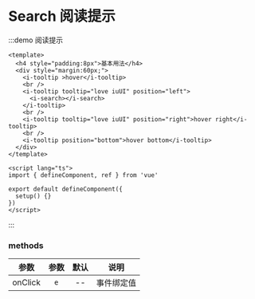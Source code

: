 # Search 阅读提示

:::demo 阅读提示

```vue
<template>
  <h4 style="padding:8px">基本用法</h4>
  <div style="margin:60px;">
    <i-tooltip >hover</i-tooltip>
    <br />
    <i-tooltip tooltip="love iuUI" position="left">
      <i-search></i-search>
    </i-tooltip>
    <br />
    <i-tooltip tooltip="love iuUI" position="right">hover right</i-tooltip>
    <br />
    <i-tooltip position="bottom">hover bottom</i-tooltip>
  </div>
</template>

<script lang="ts">
import { defineComponent, ref } from 'vue'

export default defineComponent({
  setup() {}
})
</script>
```

:::

### methods

|  参数   | 参数 | 默认 |    说明    |
| :-----: | :--: | :--: | :--------: |
| onClick | `e`  |  --  | 事件绑定值 |
